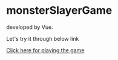 # monsterSlayerGame
developed by Vue.

<p>Let's try it through below link</p>

<a href="https://sparkling-capybara-5cce9a.netlify.app/">Click here for playing the game</a>
